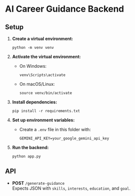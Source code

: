 # AI Career Guidance Backend

## Setup

1. **Create a virtual environment:**
   ```
   python -m venv venv
   ```

2. **Activate the virtual environment:**
   - On Windows:
     ```
     venv\Scripts\activate
     ```
   - On macOS/Linux:
     ```
     source venv/bin/activate
     ```

3. **Install dependencies:**
   ```
   pip install -r requirements.txt
   ```

4. **Set up environment variables:**
   - Create a `.env` file in this folder with:
     ```
     GEMINI_API_KEY=your_google_gemini_api_key
     ```

5. **Run the backend:**
   ```
   python app.py
   ```

## API

- **POST** `/generate-guidance`  
  Expects JSON with `skills`, `interests`, `education`, and `goal`.